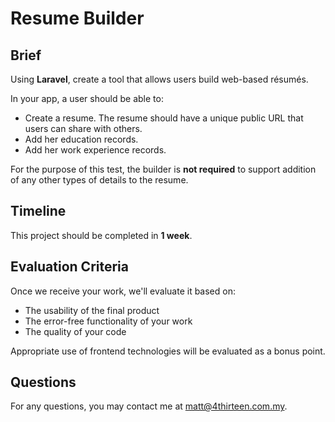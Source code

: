 # Resume Builder

## Brief
Using **Laravel**, create a tool that allows users build web-based résumés.

In your app, a user should be able to:
- Create a resume. The resume should have a unique public URL that users can share with others. 
- Add her education records.
- Add her work experience records.

For the purpose of this test, the builder is **not required** to support addition of any other types of details to the resume.

## Timeline
This project should be completed in **1 week**.

## Evaluation Criteria
Once we receive your work, we'll evaluate it based on:
- The usability of the final product
- The error-free functionality of your work
- The quality of your code

Appropriate use of frontend technologies will be evaluated as a bonus point.

## Questions
For any questions, you may contact me at [matt@4thirteen.com.my](matt@4thirteen.com.my).
